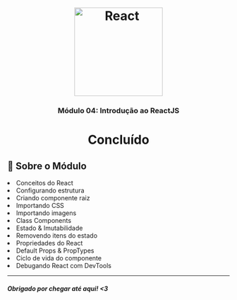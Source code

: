 <h1 align="center">
  <img alt="React" title="React" src="/github/React.png" width="200px" />
</h1>

<h3 align="center">
  Módulo 04: Introdução ao ReactJS <h1 align="center"> Concluído </h1>
</h3>
<p align="center">

## :rocket: Sobre o Módulo

<li>Conceitos do React</li>
<li>Configurando estrutura</li>
<li>Criando componente raiz</li>
<li>Importando CSS</li>
<li>Importando imagens</li>
<li>Class Components</li>
<li>Estado & Imutabilidade</li>
<li>Removendo itens do estado</li>
<li>Propriedades do React</li>
<li>Default Props & PropTypes</li>
<li>Ciclo de vida do componente</li>
<li>Debugando React com DevTools</li>



---

<h5> Obrigado por chegar até aqui! <3 </h5>
